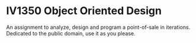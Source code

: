 # IV1350 Object Oriented Design
An assignment to analyze, design and program a point-of-sale in iterations. Dedicated to the public domain, use it as you please. 

